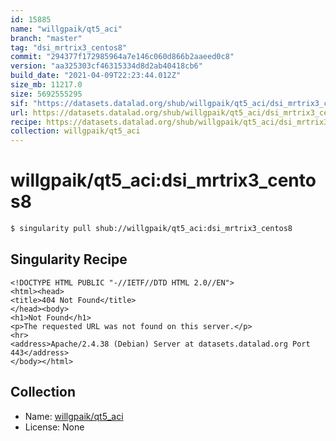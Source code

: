 ```yaml
---
id: 15885
name: "willgpaik/qt5_aci"
branch: "master"
tag: "dsi_mrtrix3_centos8"
commit: "294377f172985964a7e146c060d866b2aaeed0c8"
version: "aa325303cf46315334d8d2ab40418cb6"
build_date: "2021-04-09T22:23:44.012Z"
size_mb: 11217.0
size: 5692555295
sif: "https://datasets.datalad.org/shub/willgpaik/qt5_aci/dsi_mrtrix3_centos8/2021-04-09-294377f1-aa325303/aa325303cf46315334d8d2ab40418cb6.sif"
url: https://datasets.datalad.org/shub/willgpaik/qt5_aci/dsi_mrtrix3_centos8/2021-04-09-294377f1-aa325303/
recipe: https://datasets.datalad.org/shub/willgpaik/qt5_aci/dsi_mrtrix3_centos8/2021-04-09-294377f1-aa325303/Singularity
collection: willgpaik/qt5_aci
---
```


# willgpaik/qt5_aci:dsi_mrtrix3_centos8

```bash
$ singularity pull shub://willgpaik/qt5_aci:dsi_mrtrix3_centos8
```

## Singularity Recipe

```singularity
<!DOCTYPE HTML PUBLIC "-//IETF//DTD HTML 2.0//EN">
<html><head>
<title>404 Not Found</title>
</head><body>
<h1>Not Found</h1>
<p>The requested URL was not found on this server.</p>
<hr>
<address>Apache/2.4.38 (Debian) Server at datasets.datalad.org Port 443</address>
</body></html>
```

## Collection

 - Name: [willgpaik/qt5_aci](https://github.com/willgpaik/qt5_aci)
 - License: None


